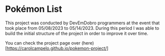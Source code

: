 # Pokémon List

This project was conducted by DevEmDobro programmers at the event that took place from 05/08/2023 to 05/14/2023. During this period I was able to build the initial structure of the project in order to improve it over time.

You can check the project page over (here)[https://carolcampelo.github.io/pokemon-project/]
